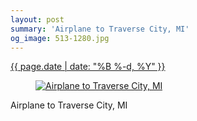 ```yaml
---
layout: post
summary: 'Airplane to Traverse City, MI'
og_image: 513-1280.jpg
---
```


<p>
 <time>
  <a href="/513">
   {{ page.date | date: "%B %-d, %Y" }}
  </a>
 </time>
 <a href="/513">
  <figure data-taken="8/13/2016">
   <img alt="Airplane to Traverse City, MI" sizes="(min-width: 700px) 50vw, calc(100vw - 2rem)" src="{{ site.assets_url }}/513-640.jpg" srcset="{{ site.assets_url }}/513-320.jpg 320w, {{ site.assets_url }}/513-640.jpg 640w, {{ site.assets_url }}/513-960.jpg 960w, {{ site.assets_url }}/513-1280.jpg 1280w"/>
  </figure>
 </a>
 <span>
  Airplane to Traverse City, MI
 </span>
</p>

